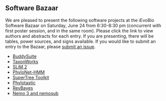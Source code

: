 ## Software Bazaar

We are pleased to present the following software projects at the iEvoBio Software Bazaar on Saturday, 
June 24 from 6:30-8:30 pm (concurrent with first poster session, and in the same room). 
Please click the link to view authors and abstracts for each entry. 
If you are presenting, there will be tables, power sources, and signs available. 
If you would like to submit an entry to the Bazaar, please [submit an issue](https://github.com/2017-iEvoBio/organization/issues).

* [BuddySuite](https://github.com/2017-iEvoBio/organization/issues/9)
* [TaxonWorks](https://github.com/2017-iEvoBio/organization/issues/10)
* [SLiM 2](https://github.com/2017-iEvoBio/organization/issues/12)
* [PhyloNet-HMM](https://github.com/2017-iEvoBio/organization/issues/15)
* [SuperTree Toolkit](https://github.com/2017-iEvoBio/organization/issues/17)
* [Phylotastic](https://github.com/2017-iEvoBio/organization/issues/20)
* [RevBayes](https://github.com/2017-iEvoBio/organization/issues/23)
* [Nemo 3 and nemosub](https://github.com/2017-iEvoBio/organization/issues/27)
